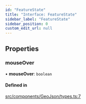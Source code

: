 ```yaml
---
id: "FeatureState"
title: "Interface: FeatureState"
sidebar_label: "FeatureState"
sidebar_position: 0
custom_edit_url: null
---
```


## Properties

### mouseOver

• **mouseOver**: `boolean`

#### Defined in

[src/components/GeoJson/types.ts:7](https://github.com/rob-blackbourn/jetblack-map/blob/cdc3f14/src/components/GeoJson/types.ts#L7)
